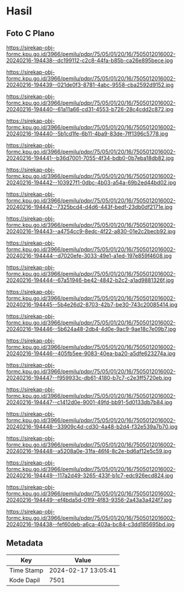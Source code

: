# Hasil

## Foto C Plano

https://sirekap-obj-formc.kpu.go.id/3966/pemilu/pdpr/75/05/01/20/16/7505012016002-20240216-194438--dc199112-c2c8-44fa-b85b-ca26e895bece.jpg

https://sirekap-obj-formc.kpu.go.id/3966/pemilu/pdpr/75/05/01/20/16/7505012016002-20240216-194439--021de0f3-8781-4abc-9558-cba2592d9152.jpg

https://sirekap-obj-formc.kpu.go.id/3966/pemilu/pdpr/75/05/01/20/16/7505012016002-20240216-194440--61a11a66-cd31-4553-b726-28c4cdd2c872.jpg

https://sirekap-obj-formc.kpu.go.id/3966/pemilu/pdpr/75/05/01/20/16/7505012016002-20240216-194440--5b1cd1fe-6b11-4ba9-83de-7ff1396c5778.jpg

https://sirekap-obj-formc.kpu.go.id/3966/pemilu/pdpr/75/05/01/20/16/7505012016002-20240216-194441--b36d7001-7055-4f34-bdb0-0b7eba18db82.jpg

https://sirekap-obj-formc.kpu.go.id/3966/pemilu/pdpr/75/05/01/20/16/7505012016002-20240216-194442--103927f1-0dbc-4b03-a54a-69b2ed44bd02.jpg

https://sirekap-obj-formc.kpu.go.id/3966/pemilu/pdpr/75/05/01/20/16/7505012016002-20240216-194442--7325bcd4-d4d6-443f-bedf-23db0df2171e.jpg

https://sirekap-obj-formc.kpu.go.id/3966/pemilu/pdpr/75/05/01/20/16/7505012016002-20240216-194443--a4754cc9-8edc-4f22-a830-01e2c2becb92.jpg

https://sirekap-obj-formc.kpu.go.id/3966/pemilu/pdpr/75/05/01/20/16/7505012016002-20240216-194444--d7020efe-3033-49e1-a1ed-197e859f4608.jpg

https://sirekap-obj-formc.kpu.go.id/3966/pemilu/pdpr/75/05/01/20/16/7505012016002-20240216-194444--67a51946-be42-4842-b2c2-a1ad9881326f.jpg

https://sirekap-obj-formc.kpu.go.id/3966/pemilu/pdpr/75/05/01/20/16/7505012016002-20240216-194445--5b4e26d2-8703-42b7-be30-743c20085414.jpg

https://sirekap-obj-formc.kpu.go.id/3966/pemilu/pdpr/75/05/01/20/16/7505012016002-20240216-194446--5b624a48-2db4-4d0e-9ac9-9ae18c7e09b7.jpg

https://sirekap-obj-formc.kpu.go.id/3966/pemilu/pdpr/75/05/01/20/16/7505012016002-20240216-194446--405fb5ee-9083-40ea-ba20-a5dfe623274a.jpg

https://sirekap-obj-formc.kpu.go.id/3966/pemilu/pdpr/75/05/01/20/16/7505012016002-20240216-194447--f959933c-db61-4180-b7c7-c2e3ff5720eb.jpg

https://sirekap-obj-formc.kpu.go.id/3966/pemilu/pdpr/75/05/01/20/16/7505012016002-20240216-194447--c1412d0e-9001-49fd-bb91-5d0133db7b84.jpg

https://sirekap-obj-formc.kpu.go.id/3966/pemilu/pdpr/75/05/01/20/16/7505012016002-20240216-194448--33909c4d-cd30-4a48-b2d4-f32e539a7b70.jpg

https://sirekap-obj-formc.kpu.go.id/3966/pemilu/pdpr/75/05/01/20/16/7505012016002-20240216-194448--a5208a0e-31fa-46f4-8c2e-bd6af12e5c59.jpg

https://sirekap-obj-formc.kpu.go.id/3966/pemilu/pdpr/75/05/01/20/16/7505012016002-20240216-194449--117a2d49-3265-433f-b1c7-edc926ecd824.jpg

https://sirekap-obj-formc.kpu.go.id/3966/pemilu/pdpr/75/05/01/20/16/7505012016002-20240216-194449--ef4bda5d-01f9-4f83-9356-2a43a3a424f7.jpg

https://sirekap-obj-formc.kpu.go.id/3966/pemilu/pdpr/75/05/01/20/16/7505012016002-20240216-194438--fef60deb-a6ca-403a-bc84-c3dd185695bd.jpg


## Metadata

| Key        | Value               |
| ---------- | ------------------- |
| Time Stamp | 2024-02-17 13:05:41 |
| Kode Dapil | 7501                |



